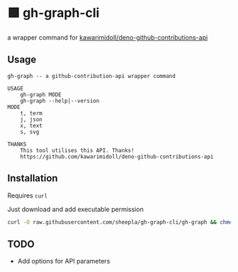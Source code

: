 # 🟩 gh-graph-cli

a wrapper command for [kawarimidoll/deno-github-contributions-api](https://github.com/kawarimidoll/deno-github-contributions-api)

## Usage

```
gh-graph -- a github-contribution-api wrapper command

USAGE
    gh-graph MODE
    gh-graph --help|--version
MODE
    t, term
    j, json
    x, text
    s, svg

THANKS
    This tool utilises this API. Thanks!
    https://github.com/kawarimidoll/deno-github-contributions-api

```

## Installation

Requires `curl`

Just download and add executable permission

```bash
curl -O raw.githubusercontent.com/sheepla/gh-graph-cli/gh-graph && chmod +x gh-graph
```
## TODO

- Add options for API parameters

